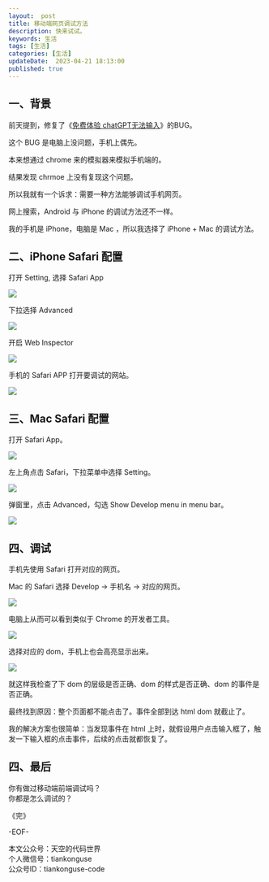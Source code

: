 ```yaml
---   
layout:  post  
title: 移动端网页调试方法    
description: 快来试试。   
keywords: 生活  
tags: [生活]    
categories: [生活]  
updateDate:  2023-04-21 18:13:00  
published: true  
---  
```



## 一、背景  


前天提到，修复了《[免费体验 chatGPT无法输入](https://mp.weixin.qq.com/s/vG7w3bCW0WhW8KLtzPe0dQ)》的BUG。  


这个 BUG 是电脑上没问题，手机上偶先。  


本来想通过 chrome 来的模拟器来模拟手机端的。  


结果发现 chrmoe 上没有复现这个问题。  


所以我就有一个诉求：需要一种方法能够调试手机网页。  


网上搜索，Android 与 iPhone 的调试方法还不一样。  


我的手机是 iPhone，电脑是 Mac ，所以我选择了 iPhone + Mac 的调试方法。  



## 二、iPhone Safari 配置  


打开 Setting, 选择 Safari App  


![](https://res2023.tiankonguse.com/images/2023/04/21/001.png)


下拉选择 Advanced  


![](https://res2023.tiankonguse.com/images/2023/04/21/002.png)


开启 Web Inspector  


![](https://res2023.tiankonguse.com/images/2023/04/21/003.png)



手机的 Safari APP 打开要调试的网站。  


![](https://res2023.tiankonguse.com/images/2023/04/21/004.png)


## 三、Mac Safari 配置  


打开 Safari App。  


![](https://res2023.tiankonguse.com/images/2023/04/21/005.png)



左上角点击 Safari，下拉菜单中选择 Setting。  


![](https://res2023.tiankonguse.com/images/2023/04/21/006.png)


弹窗里，点击 Advanced，勾选 Show Develop menu in menu bar。  


![](https://res2023.tiankonguse.com/images/2023/04/21/007.png)


## 四、调试


手机先使用 Safari 打开对应的网页。  


Mac 的 Safari 选择 Develop -> 手机名 -> 对应的网页。  


![](https://res2023.tiankonguse.com/images/2023/04/21/008.png)


电脑上从而可以看到类似于 Chrome 的开发者工具。  


![](https://res2023.tiankonguse.com/images/2023/04/21/009.png)


选择对应的 dom，手机上也会高亮显示出来。  


![](https://res2023.tiankonguse.com/images/2023/04/21/010.png)


就这样我检查了下 dom 的层级是否正确、dom 的样式是否正确、dom 的事件是否正确。  


最终找到原因：整个页面都不能点击了。事件全部到达 html dom 就截止了。  


我的解决方案也很简单：当发现事件在 html 上时，就假设用户点击输入框了，触发一下输入框的点击事件，后续的点击就都恢复了。  


## 四、最后  


你有做过移动端前端调试吗？  
你都是怎么调试的？  




《完》  


-EOF-  



本文公众号：天空的代码世界  
个人微信号：tiankonguse  
公众号ID：tiankonguse-code  
  

